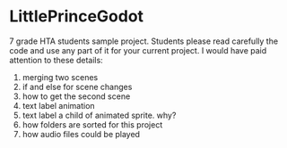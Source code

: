 # LittlePrinceGodot
7 grade HTA students sample project. 
Students please read carefully the code and use any part of it for your current project. 
I would have paid attention to these details:
1. merging two scenes
2. if and else for scene changes
3. how to get the second scene
4. text label animation
5. text label a child of animated sprite. why?
6. how folders are sorted for this project
7. how audio files could be played
